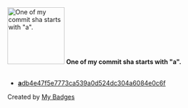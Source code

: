 <img src="https://github.com/my-badges/my-badges/blob/master/src/all-badges/abc-commit/a-commit.png?raw=true" alt="One of my commit sha starts with &quot;a&quot;." title="One of my commit sha starts with &quot;a&quot;." width="128">
<strong>One of my commit sha starts with &quot;a&quot;.</strong>
<br><br>

- <a href="https://github.com/dwesh163/WLed-UI/commit/adb4e47f5e7773ca539a0d524dc304a6084e0c6f"><strong>a</strong>db4e47f5e7773ca539a0d524dc304a6084e0c6f</a>


Created by <a href="https://github.com/my-badges/my-badges">My Badges</a>